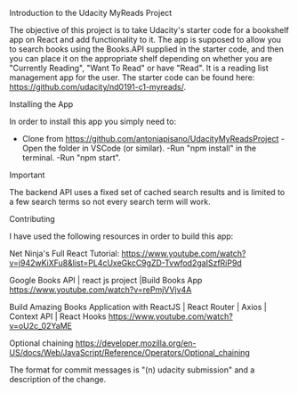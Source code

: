 Introduction to the Udacity MyReads Project

The objective of this project is to take Udacity's starter code for a bookshelf app on React and add functionality to it. The app is supposed to allow you to search books using the Books.API supplied in the starter code, and then you can place it on the appropriate shelf depending on whether you are "Currently Reading", "Want To Read" or have "Read". It is a reading list management app for the user. The starter code can be found here: https://github.com/udacity/nd0191-c1-myreads/.

Installing the App

In order to install this app you simply need to:

- Clone from https://github.com/antoniapisano/UdacityMyReadsProject
  -Open the folder in VSCode (or similar).
  -Run "npm install" in the terminal.
  -Run "npm start".

Important

The backend API uses a fixed set of cached search results and is limited to a few search terms so not every search term will work.

Contributing

I have used the following resources in order to build this app:

Net Ninja's Full React Tutorial:
https://www.youtube.com/watch?v=j942wKiXFu8&list=PL4cUxeGkcC9gZD-Tvwfod2gaISzfRiP9d

Google Books API | react js project |Build Books App
https://www.youtube.com/watch?v=rePmjVVjv4A

Build Amazing Books Application with ReactJS | React Router | Axios | Context API | React Hooks
https://www.youtube.com/watch?v=oU2c_02YaME

Optional chaining
https://developer.mozilla.org/en-US/docs/Web/JavaScript/Reference/Operators/Optional_chaining

The format for commit messages is "(n) udacity submission" and a description of the change.
